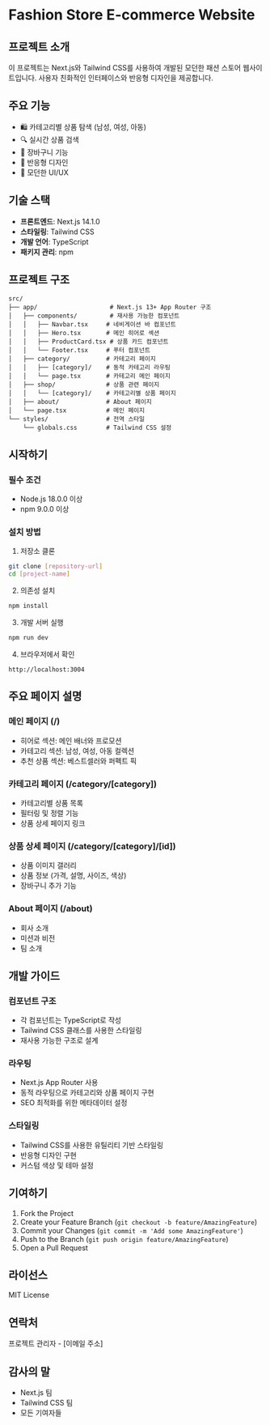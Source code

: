 # Fashion Store E-commerce Website

## 프로젝트 소개
이 프로젝트는 Next.js와 Tailwind CSS를 사용하여 개발된 모던한 패션 스토어 웹사이트입니다. 사용자 친화적인 인터페이스와 반응형 디자인을 제공합니다.

## 주요 기능
- 🛍️ 카테고리별 상품 탐색 (남성, 여성, 아동)
- 🔍 실시간 상품 검색
- 🛒 장바구니 기능
- 📱 반응형 디자인
- 🎨 모던한 UI/UX

## 기술 스택
- **프론트엔드**: Next.js 14.1.0
- **스타일링**: Tailwind CSS
- **개발 언어**: TypeScript
- **패키지 관리**: npm

## 프로젝트 구조
```
src/
├── app/                    # Next.js 13+ App Router 구조
│   ├── components/         # 재사용 가능한 컴포넌트
│   │   ├── Navbar.tsx     # 네비게이션 바 컴포넌트
│   │   ├── Hero.tsx       # 메인 히어로 섹션
│   │   ├── ProductCard.tsx # 상품 카드 컴포넌트
│   │   └── Footer.tsx     # 푸터 컴포넌트
│   ├── category/          # 카테고리 페이지
│   │   ├── [category]/    # 동적 카테고리 라우팅
│   │   └── page.tsx       # 카테고리 메인 페이지
│   ├── shop/              # 상품 관련 페이지
│   │   └── [category]/    # 카테고리별 상품 페이지
│   ├── about/             # About 페이지
│   └── page.tsx           # 메인 페이지
└── styles/                # 전역 스타일
    └── globals.css        # Tailwind CSS 설정
```

## 시작하기

### 필수 조건
- Node.js 18.0.0 이상
- npm 9.0.0 이상

### 설치 방법
1. 저장소 클론
```bash
git clone [repository-url]
cd [project-name]
```

2. 의존성 설치
```bash
npm install
```

3. 개발 서버 실행
```bash
npm run dev
```

4. 브라우저에서 확인
```
http://localhost:3004
```

## 주요 페이지 설명

### 메인 페이지 (/)
- 히어로 섹션: 메인 배너와 프로모션
- 카테고리 섹션: 남성, 여성, 아동 컬렉션
- 추천 상품 섹션: 베스트셀러와 퍼펙트 픽

### 카테고리 페이지 (/category/[category])
- 카테고리별 상품 목록
- 필터링 및 정렬 기능
- 상품 상세 페이지 링크

### 상품 상세 페이지 (/category/[category]/[id])
- 상품 이미지 갤러리
- 상품 정보 (가격, 설명, 사이즈, 색상)
- 장바구니 추가 기능

### About 페이지 (/about)
- 회사 소개
- 미션과 비전
- 팀 소개

## 개발 가이드

### 컴포넌트 구조
- 각 컴포넌트는 TypeScript로 작성
- Tailwind CSS 클래스를 사용한 스타일링
- 재사용 가능한 구조로 설계

### 라우팅
- Next.js App Router 사용
- 동적 라우팅으로 카테고리와 상품 페이지 구현
- SEO 최적화를 위한 메타데이터 설정

### 스타일링
- Tailwind CSS를 사용한 유틸리티 기반 스타일링
- 반응형 디자인 구현
- 커스텀 색상 및 테마 설정

## 기여하기
1. Fork the Project
2. Create your Feature Branch (`git checkout -b feature/AmazingFeature`)
3. Commit your Changes (`git commit -m 'Add some AmazingFeature'`)
4. Push to the Branch (`git push origin feature/AmazingFeature`)
5. Open a Pull Request

## 라이선스
MIT License

## 연락처
프로젝트 관리자 - [이메일 주소]

## 감사의 말
- Next.js 팀
- Tailwind CSS 팀
- 모든 기여자들 